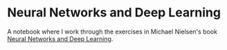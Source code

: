 # Neural Networks and Deep Learning
A notebook where I work through the exercises in Michael Nielsen's book [Neural Networks and Deep Learning](http://neuralnetworksanddeeplearning.com/).
